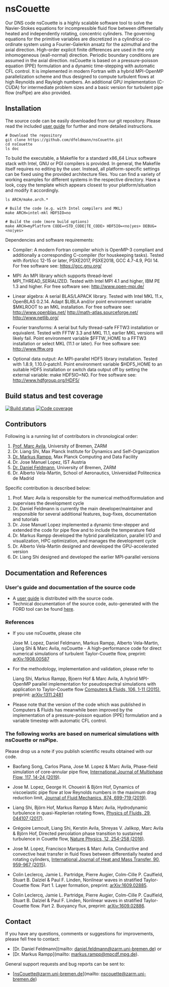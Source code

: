 # nsCouette

Our DNS code nsCouette is a highly scalable software tool to solve the Navier-Stokes equations for incompressible fluid flow between differentially heated and independently rotating, concentric cylinders. The governing equations for the primitive variables are discretized in a cylindrical co-ordinate system using a Fourier-Galerkin ansatz for the azimuthal and the axial direction. High-order explicit finite differences are used in the only inhomogeneous (wall-normal) direction. Periodic boundary conditions are assumed in the axial direction. nsCouette is based on a pressure-poisson equation (PPE) formulation and a dynamic time-stepping with automatic CFL control. It is implemented in modern Fortran with a hybrid MPI-OpenMP parallelization scheme and thus designed to compute turbulent flows at high Reynolds and Rayleigh numbers. An additional GPU implementation (C-CUDA) for intermediate problem sizes and a basic version for turbulent pipe flow (nsPipe) are also provided.

## Installation

The source code can be easily downloaded from our git repository. Please read the included [user guide](https://github.com/dfeldmann/nsCouette/blob/nsCouette-1.0/doc/nsCouetteUserGuide.pdf) for further and more detailed instructions.

```
# Download the repository
git clone https://github.com/dfeldmann/nsCouette.git
cd nsCouette
ls doc
```

To build the executable, a Makefile for a standard x86_64 Linux software stack with Intel, GNU or PGI compilers is provided. In general, the Makefile itself requires no editing by the user. Instead, all platform-specific settings can be fixed using the provided architecture files. You can find a variety of working examples for different systems in the respective directory. Have a look, copy the template which appears closest to your platform/situation and modify it accordingly.

```
ls ARCH/make.arch.*

# Build the code (e.g. with Intel compilers and MKL)
make ARCH=intel-mkl HDF5IO=no

# Build the code (more build options)
make ARCH=myPlatform CODE=<STD_CODE|TE_CODE> HDF5IO=<no|yes> DEBUG=<no|yes>
```

Dependencies and software requirements:

*  Compiler: A modern Fortran compiler which is OpenMP-3 compliant and additionally a corresponding C-compiler (for houskeeping tasks). Tested with ifort/icc 12-15 or later, PSXE2017, PSXE2018, GCC 4.7-4.9, PGI 14. For free software see: https://gcc.gnu.org/

*  MPI: An MPI library which supports thread-level MPI_THREAD_SERIALIZED. Tested with Intel MPI 4.1 and higher, IBM PE 1.3 and higher. For free software see: http://www.open-mpi.de/

*  Linear algebra: A serial BLAS/LAPACK library. Tested with Intel MKL 11.x, OpenBLAS 0.2.14. Adapt $LIBLA and/or point environment variable $MKLROOT to an MKL installation. For free software see: http://www.openblas.net/ http://math-atlas.sourceforge.net/ http://www.netlib.org/

*  Fourier transforms: A serial but fully thread-safe FFTW3 installation or equivalent. Tested with FFTW 3.3 and MKL 11.1, earlier MKL versions will likely fail. Point environment variable $FFTW_HOME to a FFTW3 installation or select MKL (11.1 or later). For free software see: http://www.fftw.org 

*  Optional data output: An MPI-parallel HDF5 library installation. Tested with 1.8.9, 1.10.0-patch1. Point environment variable $HDF5_HOME to an suitable HDF5 installation or switch data output off by setting the external variable: make HDF5IO=NO. For free software see: http://www.hdfgroup.org/HDF5/

## Build status and test coverage

[![Build status](https://gitlab.mpcdf.mpg.de/mjr/nscouette/badges/master/build.svg)](https://gitlab.mpcdf.mpg.de/mjr/nscouette/commits/master)
[![Code coverage](https://gitlab.mpcdf.mpg.de/mjr/nscouette/badges/master/coverage.svg)](http://mjr.pages.mpcdf.de/nscouette/) 

## Contributors

Following is a running list of contributors in chronological order:

1. [Prof. Marc Avila](https://www.zarm.uni-bremen.de/en/research/fluid-dynamics/fluid-simulation-and-modeling.html), University of Bremen, ZARM
2. Dr. Liang Shi, Max Planck Institute for Dynamics and Self-Organization
3. [Dr. Markus Rampp](http://home.mpcdf.mpg.de/~mjr/), Max Planck Computing and Data Facility
4. Dr. Jose Manuel Lopez, IST Austria
5. [Dr. Daniel Feldmann](https://www.zarm.uni-bremen.de/en/research/fluid-dynamics/fluid-simulation-and-modeling.html), University of Bremen, ZARM
6. Dr. Alberto Vela-Martin, School of Aeronautics, Universidad Politecnica de Madrid

Specific contribution is described below:

1. Prof. Marc Avila is responsible for the numerical method/formulation and supervises the development cycle
2. Dr. Daniel Feldmann is currently the main developer/maintainer and responsible for several additional features, bug-fixes, documentation and tutorials
3. Dr. Jose Manuel Lopez implemented a dynamic time-stepper and extended the code for pipe flow and to include the temperature field
4. Dr. Markus Rampp developed the hybrid parallelization, parallel I/O and visualization, HPC optimization, and manages the development cycle
5. Dr. Alberto Vela-Martin designed and developed the GPU-accelerated version
6. Dr. Liang Shi designed and developed the earlier MPI-parallel versions

## Documentation and References

### User's guide and documentation of the source code

* A [user guide](https://gitlab.mpcdf.mpg.de/mjr/nscouette/blob/master/doc/nsCouetteUserGuide.pdf) is distributed with the source code.
* Technical documentation of the source code, auto-generated with the FORD tool can be found [here](http://mjr.pages.mpcdf.de/nscouette/ford-doc).

### References

* If you use nsCouette, please cite

  Jose M. Lopez, Daniel Feldmann, Markus Rampp, Alberto Vela-Martin, Liang Shi & Marc Avila, nsCouette - A high-performance code for direct numerical simulations of turbulent Taylor-Couette flow, preprint: [arXiv:1908.00587](https://arxiv.org/abs/1908.00587)

* For the methodology, implementation and validation, please refer to 
  
  Liang Shi, Markus Rampp, Bjoern Hof & Marc Avila, A hybrid MPI-OpenMP parallel implementation for pseudospectral simulations with application to Taylor-Couette flow
[Computers & Fluids, 106, 1-11 (2015)](http://www.sciencedirect.com/science/article/pii/S0045793014003582), preprint: [arXiv:1311.2481](http://arxiv.org/abs/1311.2481)

 * Please note that the version of the code which was published in Computers & Fluids has meanwhile been improved by the implementation of a pressure-poisson equation (PPE) formulation and a variable timestep with automatic CFL control.

### The following works are based on numerical simulations with nsCouette or nsPipe.

Please drop us a note if you publish scientific results obtained with our code.

* Baofang Song, Carlos Plana, Jose M. Lopez & Marc Avila, Phase-field simulation of core-annular pipe flow, [International Journal of Multiphase Flow, 117, 14-24 (2019)](https://doi.org/10.1016/j.ijmultiphaseflow.2019.04.027).

* Jose M. Lopez, George H. Choueiri & Björn Hof, Dynamics of viscoelastic pipe flow at low Reynolds numbers in the maximum drag reduction limit, [Journal of Fluid Mechanics, 874, 699-719 (2019)](https://doi.org/10.1017/jfm.2019.486).

* Liang Shi, Björn Hof, Markus Rampp & Marc Avila, Hydrodynamic turbulence in quasi-Keplerian rotating flows, [Physics of Fluids, 29, 044107 (2017)](https://doi.org/10.1063/1.4981525).

* Grégoire Lemoult, Liang Shi, Kerstin Avila, Shreyas V. Jalikop, Marc Avila & Björn Hof, Directed percolation phase transition to sustained turbulence in Couette flow, [Nature Physics, 12, 254-258 (2016)](https://doi.org/10.1038/nphys3675).

* Jose M. Lopez, Francisco Marques & Marc Avila, Conductive and convective heat transfer in fluid flows between differentially heated and rotating cylinders, [International Journal of Heat and Mass Transfer, 90, 959-967 (2015)](https://doi.org/10.1016/j.ijheatmasstransfer.2015.07.026).

* Colin Leclercq, Jamie L. Partridge, Pierre Augier, Colm-Cille P. Caulfield, Stuart B. Dalziel & Paul F. Linden, Nonlinear waves in stratified Taylor-Couette flow. Part 1. Layer formation, preprint: [arXiv:1609.02885](https://arxiv.org/abs/1609.02885).

* Colin Leclercq, Jamie L. Partridge, Pierre Augier, Colm-Cille P. Caulfield, Stuart B. Dalziel & Paul F. Linden, Nonlinear waves in stratified Taylor-Couette flow. Part 2. Buoyancy flux, preprint: [arXiv:1609.02886](https://arxiv.org/abs/1609.02886v1).

## Contact

If you have any questions, comments or suggestions for improvements, please fell free to contact:
* [Dr. Daniel Feldmann](mailto: daniel.feldmann@zarm.uni-bremen.de) or
* [Dr. Markus Rampp](mailto: markus.rampp@mpcdf.mpg.de).

General support requests and bug reports can be sent to:
* [nsCouette@zarm.uni-bremen.de](mailto: nscouette@zarm.uni-bremen.de)

